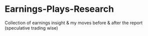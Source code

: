 # Earnings-Plays-Research
Collection of earnings insight & my moves before & after the report (speculative trading wise)
